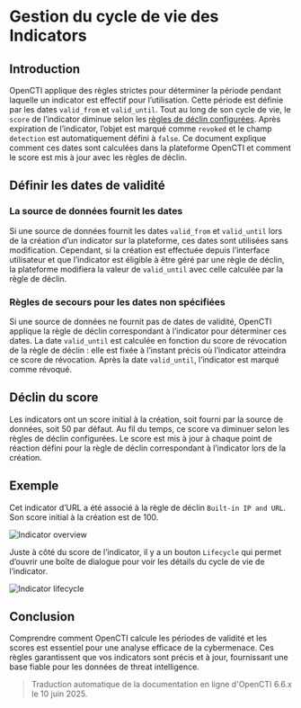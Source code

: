 # Gestion du cycle de vie des Indicators

## Introduction

OpenCTI applique des règles strictes pour déterminer la période pendant laquelle un indicator est effectif pour l’utilisation. Cette période est définie par les dates `valid_from` et `valid_until`. Tout au long de son cycle de vie, le `score` de l’indicator diminue selon les [règles de déclin configurées](../administration/decay-rules.md). Après expiration de l’indicator, l’objet est marqué comme `revoked` et le champ `detection` est automatiquement défini à `false`. Ce document explique comment ces dates sont calculées dans la plateforme OpenCTI et comment le score est mis à jour avec les règles de déclin.

## Définir les dates de validité

### La source de données fournit les dates

Si une source de données fournit les dates `valid_from` et `valid_until` lors de la création d’un indicator sur la plateforme, ces dates sont utilisées sans modification. Cependant, si la création est effectuée depuis l’interface utilisateur et que l’indicator est éligible à être géré par une règle de déclin, la plateforme modifiera la valeur de `valid_until` avec celle calculée par la règle de déclin.

### Règles de secours pour les dates non spécifiées

Si une source de données ne fournit pas de dates de validité, OpenCTI applique la règle de déclin correspondant à l’indicator pour déterminer ces dates.
La date `valid_until` est calculée en fonction du score de révocation de la règle de déclin : elle est fixée à l’instant précis où l’indicator atteindra ce score de révocation.
Après la date `valid_until`, l’indicator est marqué comme révoqué.

## Déclin du score

Les indicators ont un score initial à la création, soit fourni par la source de données, soit 50 par défaut.
Au fil du temps, ce score va diminuer selon les règles de déclin configurées.
Le score est mis à jour à chaque point de réaction défini pour la règle de déclin correspondant à l’indicator lors de la création.

## Exemple

Cet indicator d’URL a été associé à la règle de déclin `Built-in IP and URL`. Son score initial à la création est de 100.

![Indicator overview](./assets/indicators-lifecycle-example-overview.png)

Juste à côté du score de l’indicator, il y a un bouton `Lifecycle` qui permet d’ouvrir une boîte de dialogue pour voir les détails du cycle de vie de l’indicator.

![Indicator lifecycle](./assets/indicators-lifecycle-example-dialog.png)

## Conclusion

Comprendre comment OpenCTI calcule les périodes de validité et les scores est essentiel pour une analyse efficace de la cybermenace. Ces règles garantissent que vos indicators sont précis et à jour, fournissant une base fiable pour les données de threat intelligence.



> Traduction automatique de la documentation en ligne d'OpenCTI 6.6.x le 10 juin 2025.